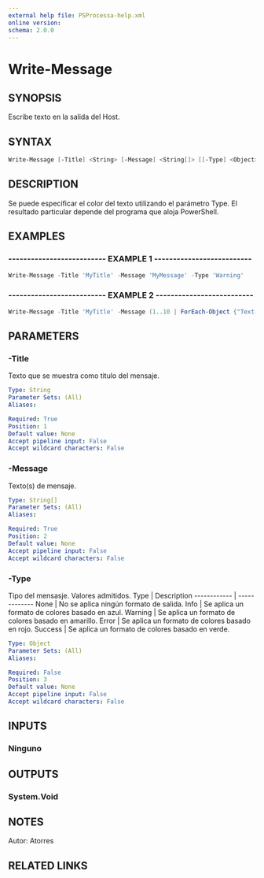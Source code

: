 ```yaml
---
external help file: PSProcessa-help.xml
online version: 
schema: 2.0.0
---
```


# Write-Message

## SYNOPSIS
Escribe texto en la salida del Host.

## SYNTAX

```powershell
Write-Message [-Title] <String> [-Message] <String[]> [[-Type] <Object>]
```

## DESCRIPTION
Se puede especificar el color del texto utilizando el parámetro Type.
El resultado particular depende del programa que aloja PowerShell.

## EXAMPLES

### -------------------------- EXAMPLE 1 --------------------------
```powershell
Write-Message -Title 'MyTitle' -Message 'MyMessage' -Type 'Warning'
```

### -------------------------- EXAMPLE 2 --------------------------
```powershell
Write-Message -Title 'MyTitle' -Message (1..10 | ForEach-Object {"Text-$PSItem"})
```

## PARAMETERS

### -Title
Texto que se muestra como titulo del mensaje.

```yaml
Type: String
Parameter Sets: (All)
Aliases: 

Required: True
Position: 1
Default value: None
Accept pipeline input: False
Accept wildcard characters: False
```

### -Message
Texto(s) de mensaje.

```yaml
Type: String[]
Parameter Sets: (All)
Aliases: 

Required: True
Position: 2
Default value: None
Accept pipeline input: False
Accept wildcard characters: False
```

### -Type
Tipo del mensasje.
Valores admitidos.
Type | Description
------------ | -------------
None | No se aplica ningún formato de salida.
Info | Se aplica un formato de colores basado en azul.
Warning | Se aplica un formato de colores basado en amarillo.
Error | Se aplica un formato de colores basado en rojo.
Success | Se aplica un formato de colores basado en verde.

```yaml
Type: Object
Parameter Sets: (All)
Aliases: 

Required: False
Position: 3
Default value: None
Accept pipeline input: False
Accept wildcard characters: False
```

## INPUTS

### Ninguno

## OUTPUTS

### System.Void

## NOTES
Autor: Atorres

## RELATED LINKS

